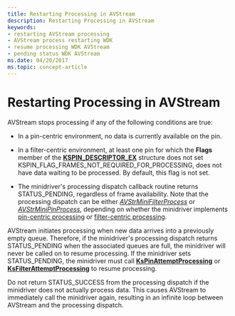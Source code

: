 ```yaml
---
title: Restarting Processing in AVStream
description: Restarting Processing in AVStream
keywords:
- restarting AVStream processing
- AVStream process restarting WDK
- resume processing WDK AVStream
- pending status WDK AVStream
ms.date: 04/20/2017
ms.topic: concept-article
---
```


# Restarting Processing in AVStream





AVStream stops processing if any of the following conditions are true:

-   In a pin-centric environment, no data is currently available on the pin.

-   In a filter-centric environment, at least one pin for which the **Flags** member of the [**KSPIN\_DESCRIPTOR\_EX**](/windows-hardware/drivers/ddi/ks/ns-ks-_kspin_descriptor_ex) structure does not set KSPIN\_FLAG\_FRAMES\_NOT\_REQUIRED\_FOR\_PROCESSING, does not have data waiting to be processed. By default, this flag is not set.

-   The minidriver's processing dispatch callback routine returns STATUS\_PENDING, regardless of frame availability. Note that the processing dispatch can be either [*AVStrMiniFilterProcess*](/windows-hardware/drivers/ddi/ks/nc-ks-pfnksfilterprocess) or [*AVStrMiniPinProcess*](/windows-hardware/drivers/ddi/ks/nc-ks-pfnkspin), depending on whether the minidriver implements [pin-centric processing](pin-centric-processing.md) or [filter-centric processing](filter-centric-processing.md).

AVStream initiates processing when new data arrives into a previously empty queue. Therefore, if the minidriver's processing dispatch returns STATUS\_PENDING when the associated queues are full, the minidriver will never be called on to resume processing. If the minidriver sets STATUS\_PENDING, the minidriver must call [**KsPinAttemptProcessing**](/windows-hardware/drivers/ddi/ks/nf-ks-kspinattemptprocessing) or [**KsFilterAttemptProcessing**](/windows-hardware/drivers/ddi/ks/nf-ks-ksfilterattemptprocessing) to resume processing.

Do not return STATUS\_SUCCESS from the processing dispatch if the minidriver does not actually process data. This causes AVStream to immediately call the minidriver again, resulting in an infinite loop between AVStream and the processing dispatch.

 


